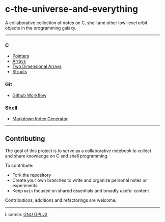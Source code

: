 # c-the-universe-and-everything

A collaborative collection of notes on C, shell and other low-level orbit objects in the programming galaxy.

---

<!-- INDEX-START -->

### C

- [Pointers](c/pointers/pointers.md)
- [Arrays](c/arrays/arrays.md)
- [Two Dimensional Arrays](c/arrays/two-dimensional-arrays/two-dimensional-arrays.md)
- [Structs](c/structs/structs.md)

### Git

- [Github Workflow](git/github-workflow.md)

### Shell

- [Markdown Index Generator](shell/markdown-index-generator/markdown-index-generator.md)

<!-- INDEX-END -->

---

## Contributing

The goal of this project is to serve as a collaborative notebook to collect and share knowledge on C and shell programming.

To contribute:

- Fork the repository
- Create your own branches to write and organize personal notes or experiments
- Keep `main` focused on shared essentials and broadly useful content

Contributions, additions and refactorings are welcome.

---

License: [GNU GPLv3](https://www.gnu.org/licenses/gpl-3.0.en.html)
